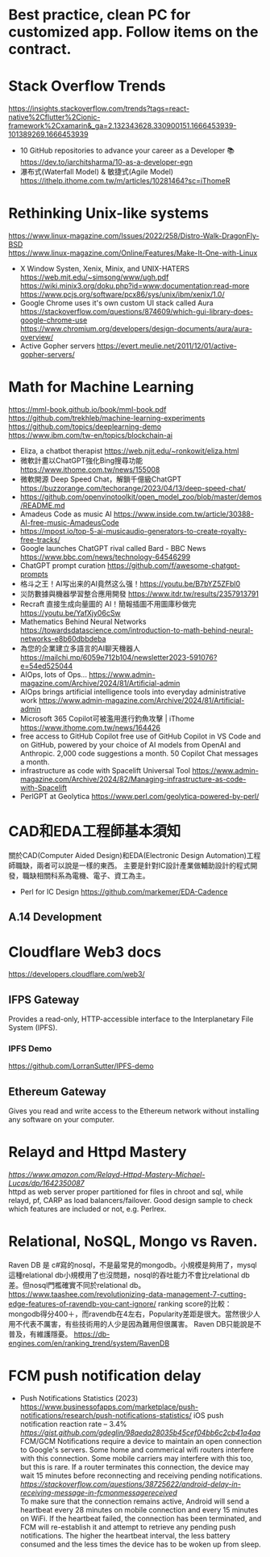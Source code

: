 # Best practice, clean PC for customized app. Follow items on the contract.
# Stack Overflow Trends
https://insights.stackoverflow.com/trends?tags=react-native%2Cflutter%2Cionic-framework%2Cxamarin&_ga=2.132343628.330900151.1666453939-101389269.1666453939
 - 10 GitHub repositories to advance your career as a Developer 📚
<br> https://dev.to/iarchitsharma/10-as-a-developer-egn
 - 瀑布式(Waterfall Model) & 敏捷式(Agile Model) https://ithelp.ithome.com.tw/m/articles/10281464?sc=iThomeR
# Rethinking Unix-like systems
https://www.linux-magazine.com/Issues/2022/258/Distro-Walk-DragonFly-BSD <br>
https://www.linux-magazine.com/Online/Features/Make-It-One-with-Linux
 - X Window Systen, Xenix, Minix, and UNIX-HATERS 
 <br> https://web.mit.edu/~simsong/www/ugh.pdf
 <br> https://wiki.minix3.org/doku.php?id=www:documentation:read-more
 <br> https://www.pcjs.org/software/pcx86/sys/unix/ibm/xenix/1.0/
 - Google Chrome uses it's own custom UI stack called Aura
 <br> https://stackoverflow.com/questions/874609/which-gui-library-does-google-chrome-use
 <br> https://www.chromium.org/developers/design-documents/aura/aura-overview/
 - Active Gopher servers https://evert.meulie.net/2011/12/01/active-gopher-servers/
# Math for Machine Learning 
https://mml-book.github.io/book/mml-book.pdf <br>
https://github.com/trekhleb/machine-learning-experiments <br>
https://github.com/topics/deeplearning-demo <br>
https://www.ibm.com/tw-en/topics/blockchain-ai
 - Eliza, a chatbot therapist https://web.njit.edu/~ronkowit/eliza.html
 - 微軟計畫以ChatGPT強化Bing搜尋功能 https://www.ithome.com.tw/news/155008
 - 微軟開源 Deep Speed Chat，解鎖千億級ChatGPT https://buzzorange.com/techorange/2023/04/13/deep-speed-chat/
 - https://github.com/openvinotoolkit/open_model_zoo/blob/master/demos/README.md
 - Amadeus Code as music AI https://www.inside.com.tw/article/30388-AI-free-music-AmadeusCode
 - https://mpost.io/top-5-ai-musicaudio-generators-to-create-royalty-free-tracks/
 - Google launches ChatGPT rival called Bard - BBC News https://www.bbc.com/news/technology-64546299
 - ChatGPT prompt curation https://github.com/f/awesome-chatgpt-prompts
 - 格斗之王！AI写出来的AI竟然这么强！https://youtu.be/B7bYZ5ZFbl0
 - 災防數據與機器學習整合應用開發 https://www.itdr.tw/results/2357913791
 - Recraft 直接生成向量圖的 AI！簡報插圖不用圖庫秒做完 https://youtu.be/YafXjy06cSw
 - Mathematics Behind Neural Networks https://towardsdatascience.com/introduction-to-math-behind-neural-networks-e8b60dbbdeba
 - 為您的企業建立多語言的AI聊天機器人 https://mailchi.mp/6059e712b104/newsletter2023-591076?e=54ed525044
 - AIOps, lots of Ops...
https://www.admin-magazine.com/Archive/2024/81/Artificial-admin
 - AIOps brings artificial intelligence tools into everyday administrative work https://www.admin-magazine.com/Archive/2024/81/Artificial-admin
 - Microsoft 365 Copilot可被濫用進行釣魚攻擊 | iThome https://www.ithome.com.tw/news/164426
 - free access to GitHub Copilot
free use of GitHub Copilot in VS Code and on GitHub, powered by your choice of AI models from OpenAI and Anthropic. 2,000 code suggestions a month. 50 Copilot Chat messages a month.
 - infrastructure as code with Spacelift
Universal Tool https://www.admin-magazine.com/Archive/2024/82/Managing-infrastructure-as-code-with-Spacelift
 - PerlGPT at Geolytica https://www.perl.com/geolytica-powered-by-perl/

# CAD和EDA工程師基本須知
關於CAD(Computer Aided Design)和EDA(Electronic Design Automation)工程師職缺，兩者可以說是一樣的東西。 主要是針對IC設計產業做輔助設計的程式開發，職缺相關科系為電機、電子、資工為主。 
 -  Perl for IC Design https://github.com/markemer/EDA-Cadence
## A.14 Development
# Cloudflare Web3 docs
https://developers.cloudflare.com/web3/
## IFPS Gateway
Provides a read-only, HTTP-accessible interface to the Interplanetary File System (IPFS).​​
### IPFS Demo
https://github.com/LorranSutter/IPFS-demo
## Ethereum Gateway
Gives you read and write access to the Ethereum network without installing any software on your computer.
# Relayd and Httpd Mastery
<i>https://www.amazon.com/Relayd-Httpd-Mastery-Michael-Lucas/dp/1642350087</i><br>
httpd as web server proper partitioned for files in chroot and sql, while relayd, pf, CARP as load balancers/failover. Good design sample to check which features are included or not, e.g. Perlrex.
# Relational, NoSQL, Mongo vs Raven.
Raven DB 是 c#寫的nosql，不是最常見的mongodb。小規模是夠用了，mysql這種relational db小規模用了也沒問題，nosql的吞吐能力不會比relational db差。但nosql門檻確實不同於relational db。 https://www.taashee.com/revolutionizing-data-management-7-cutting-edge-features-of-ravendb-you-cant-ignore/ ranking score的比較：mongodb得分400＋，而ravendb在4左右，Popularity差距是很大。當然很少人用不代表不厲害，有些技術用的人少是因為難用但很厲害。 Raven DB只能說是不普及，有維護隱憂。 https://db-engines.com/en/ranking_trend/system/RavenDB
# FCM push notification delay
 - Push Notifications Statistics (2023) https://www.businessofapps.com/marketplace/push-notifications/research/push-notifications-statistics/ iOS push notification reaction rate – 3.4%
<br><i>https://gist.github.com/gdeglin/98aeda28035b45cef04bb6c2cb41a4aa</i><br>
FCM/GCM Notifications require a device to maintain an open connection to Google's servers. Some home and commerical wifi routers interfere with this connection. Some mobile carriers may interfere with this too, but this is rare. If a router terminates this connection, the device may wait 15 minutes before reconnecting and receiving pending notifications.
<i>https://stackoverflow.com/questions/38725622/android-delay-in-receiving-message-in-fcmonmessagereceived</i><br>
To make sure that the connection remains active, Android will send a heartbeat every 28 minutes on mobile connection and every 15 minutes on WiFi. If the heartbeat failed, the connection has been terminated, and FCM will re-establish it and attempt to retrieve any pending push notifications. The higher the heartbeat interval, the less battery consumed and the less times the device has to be woken up from sleep.
